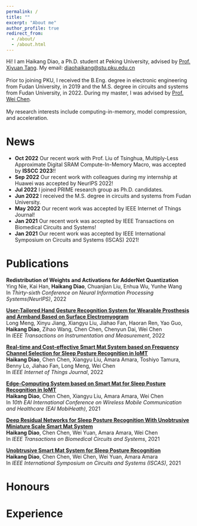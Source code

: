 ```yaml
---
permalink: /
title: ""
excerpt: "About me"
author_profile: true
redirect_from: 
  - /about/
  - /about.html
---
```


Hi! I am Haikang Diao, a Ph.D. student at Peking University, advised by [Prof. Xiyuan Tang](https://www.ime.pku.edu.cn/szll/rygc/t/1353236.htm). My email: diaohaikang@stu.pku.edu.cn <br><br>
Prior to joining PKU, I received the B.Eng. degree in electronic engineering from Fudan University, in 2019 and the M.S. degree in circuits and systems from Fudan University, in 2022. During my master, I was advised by [Prof. Wei Chen](http://www.it.fudan.edu.cn/Data/View/1005/). <br><br>
My research interests include computing-in-memory, model compression, and acceleration.<br>


News
======
- **Oct 2022** Our recent work with Prof. Liu of Tsinghua, Multiply-Less Approximate Digital SRAM Compute-In-Memory Macro, was accepted by **ISSCC 2023**!!
- **Sep 2022** Our recent work with colleagues during my internship at Huawei was accepted by NeurIPS 2022!
- **Jul 2022** I joined PRIME research group as Ph.D. candidates.
- **Jun 2022** I received the M.S. degree in circuits and systems from Fudan University.
- **May 2022** Our recent work was accepted by IEEE Internet of Things Journal!
- **Jan 2021** Our recent work was accepted by IEEE Transactions on Biomedical Circuits and Systems!
- **Jan 2021** Our recent work was accepted by IEEE International Symposium on Circuits and Systems (ISCAS) 2021!

Publications
======
**Redistribution of Weights and Activations for AdderNet Quantization** <br>
Ying Nie, Kai Han, **Haikang Diao**, Chuanjian Liu, Enhua Wu, Yunhe Wang<br>
In *Thirty-sixth Conference on Neural Information Processing Systems(NeurIPS)*, 2022 <br>

[**User-Tailored Hand Gesture Recognition System for Wearable Prosthesis and Armband Based on Surface Electromyogram**](https://ieeexplore.ieee.org/document/9931729) <br>
Long Meng, Xinyu Jiang, Xiangyu Liu, Jiahao Fan, Haoran Ren, Yao Guo, **Haikang Diao**, Zihao Wang, Chen Chen, Chenyun Dai, Wei Chen<br>
In *IEEE Transactions on Instrumentation and Measurement*, 2022 <br>

[**Real-time and Cost-effective Smart Mat System based on Frequency Channel Selection for Sleep Posture Recognition in IoMT**](https://ieeexplore.ieee.org/document/9792252/) <br>
**Haikang Diao**, Chen Chen, Xiangyu Liu, Amara Amara, Toshiyo Tamura, Benny Lo, Jiahao Fan, Long Meng, Wei Chen <br>
In *IEEE Internet of Things Journal*, 2022 <br>

[**Edge-Computing System based on Smart Mat for Sleep Posture Recognition in IoMT**](https://link.springer.com/chapter/10.1007/978-3-031-06368-8_6) <br>
**Haikang Diao**, Chen Chen, Xiangyu Liu, Amara Amara, Wei Chen <br>
In *10th EAI International Conference on Wireless Mobile Communication and Healthcare (EAI MobiHeath)*, 2021 <br>

[**Deep Residual Networks for Sleep Posture Recognition With Unobtrusive Miniature Scale Smart Mat System**](https://ieeexplore.ieee.org/document/9333679/) <br>
**Haikang Diao**, Chen Chen, Wei Yuan, Amara Amara, Wei Chen <br>
In *IEEE Transactions on Biomedical Circuits and Systems*, 2021 <br>

[**Unobtrusive Smart Mat System for Sleep Posture Recognition**](https://ieeexplore.ieee.org/document/9401649/) <br>
**Haikang Diao**, Chen Chen, Wei Chen, Wei Yuan, Amara Amara <br>
In *IEEE International Symposium on Circuits and Systems (ISCAS)*, 2021 <br>

Honours
======

Experience
======